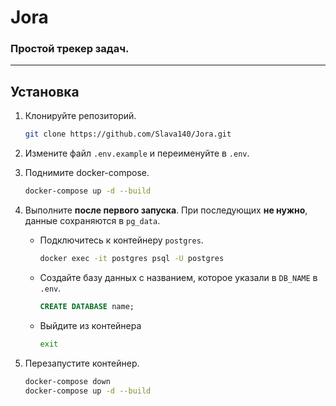 # Jora

### Простой трекер задач.

---

## Установка

1. Клонируйте репозиторий.
   ```bash
   git clone https://github.com/Slava140/Jora.git
   ```

2. Измените файл `.env.example` и переименуйте в `.env`.

3. Поднимите docker-compose.
   ```bash
   docker-compose up -d --build
   ```

4. Выполните **после первого запуска**. При последующих **не нужно**, данные сохраняются в `pg_data`.
   - Подключитесь к контейнеру `postgres`.
     ```bash
     docker exec -it postgres psql -U postgres
     ```
   - Создайте базу данных с названием, которое указали в `DB_NAME` в `.env`.
     ```sql
     CREATE DATABASE name;
     ```
   - Выйдите из контейнера
     ```bash
     exit
     ```
5. Перезапустите контейнер.
   ```bash
   docker-compose down
   docker-compose up -d --build
   ```
